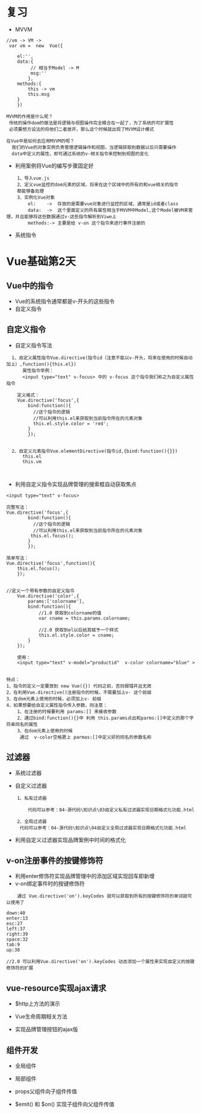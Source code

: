 # 复习
- MVVM
```
//vm -> VM -> 
 var vm =  new  Vue({  

    el:'',
    data:{
         // 相当于Model -> M
         msg:''
        },
    methods:{
        this -> vm
        this.msg
    }
    })

MVVM的作用是什么呢？
 传统的操作dom的做法是将逻辑与视图操作完全糅合在一起了，为了系统的可扩展性
 必须要想方设法的将他们二者放开，那么这个时候就出现了MVVM设计模式

在Vue中是如何去应用MVVM的呢？
  我们的Vue的对象实例负责管理逻辑操作和视图，当逻辑获取到数据以后只需要操作
  data中定义的属性，即可通过系统的v-相关指令来控制到视图的变化
```

- 利用案例将Vue的编写步骤固定好
```
    1、导入vue.js
    2、定义vue监控的dom元素的区域，将来在这个区域中的所有的和vue相关的指令
    都能够备处理
    3、实例化Vue对象
        el:    ->  存放的是需要vue对象进行监控的区域，通常是id或者class
        data:  ->  这个里面定义的所有属性相当于MVVM中Model,这个Model被VM来管理，并且能够将这些数据通过v-这些指令解析到Viwe上
        methods:-> 主要是给 v-on 这个指令来进行事件注册的

```

- 系统指令


# Vue基础第2天 
## Vue中的指令
- Vue的系统指令通常都是v-开头的这些指令
- 自定义指令

## 自定义指令
- 自定义指令写法
```
  1、自定义属性指令Vue.directive(指令id（注意不能以v-开头，将来在使用的时候自动加上）,function(){this.el})
      属性指令举例：
      <input type="text" v-focus> 中的 v-focus 这个指令我们称之为自定义属性指令

    定义格式：
    Vue.directive('focus',{
        bind:function(){
          //这个指令的逻辑
          //可以利用this.el来获取到当前指令所在的元素对象
          this.el.style.color = 'red';
        }
        });


  2、自定义元素指令Vue.elementDirective(指令id,{bind:function(){}})
      this.el
      this.vm



```

- 利用自定义指令实现品牌管理的搜索框自动获取焦点
```
<input type="text" v-focus>

完整写法：
Vue.directive('focus',{
        bind:function(){
          //这个指令的逻辑
          //可以利用this.el来获取到当前指令所在的元素对象
         this.el.focus();
        }
        });

简单写法：
Vue.directive('focus',function(){
    this.el.focus();
    });


//定义一个带有参数的自定义指令
    Vue.directive('color',{
        params:['colorname'],
        bind:function(){
            //1.0 获取到colorname的值
            var cname = this.params.colorname;

            //2.0 获取到el以后给其赋予一个样式
            this.el.style.color = cname;
        }
    });

    使用：
    <input type="text" v-model="productid"  v-color colorname="blue" >


特点：
1、指令的定义一定要放到 new Vue({}) 代码之前，否则报错并且无效
2、在利用Vue.directive()注册指令的时候，不需要加上v- 这个前缀
3、在dom元素上使用的时候，必须加上v- 前缀
4、如果想要给自定义属性指令传入参数，则注意：
    1、在注册的时候要利用 params:[] 来接收参数
    2、通过bind:function(){}中 利用 this.params点出和parms:[]中定义的那个字符串同名的属性
    3、在dom元素上使用的时候
     通过  v-color空格更上 parmas:[]中定义好的同名的参数名称

```


## 过滤器
- 系统过滤器

- 自定义过滤器
```
    1、私有过滤器

        代码可以参考：04-源代码\知识点\03自定义私有过滤器实现日期格式化功能.html

    2、全局过滤器
     代码可以参考：04-源代码\知识点\04自定义全局过滤器实现日期格式化功能.html

```

- 利用自定义过滤器实现品牌案例中时间的格式化

## v-on注册事件的按键修饰符 
- 利用enter修饰符实现品牌管理中的添加区域实现回车即新增
- v-on绑定事件时的按键修饰符
```
    通过 Vue.directive('on').keyCodes 就可以获取到所有的按键修饰符的单词就可以使用了

down:40
enter:13
esc:27
left:37
right:39
space:32
tab:9
up:38

//2.0 可以利用Vue.directive('on').keyCodes 动态添加一个属性来实现自定义的按键修饰符的扩展

```

## vue-resource实现ajax请求
- $http上方法的演示

- Vue生命周期相关方法

- 实现品牌管理按钮的ajax版

## 组件开发 
- 全局组件

- 局部组件

- props父组件向子组件传值

- $emit() 和 $on() 实现子组件向父组件传值